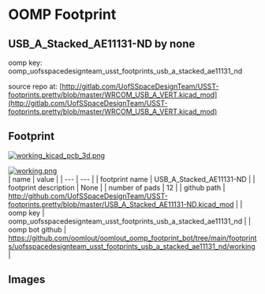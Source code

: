 # OOMP Footprint  
## USB_A_Stacked_AE11131-ND  by none  
  
oomp key: oomp_uofsspacedesignteam_usst_footprints_usb_a_stacked_ae11131_nd  
  
source repo at: [http://gitlab.com/UofSSpaceDesignTeam/USST-footprints.pretty/blob/master/WRCOM_USB_A_VERT.kicad_mod](http://gitlab.com/UofSSpaceDesignTeam/USST-footprints.pretty/blob/master/WRCOM_USB_A_VERT.kicad_mod)  
## Footprint  
  
[![working_kicad_pcb_3d.png](working_kicad_pcb_3d_600.png)](working_kicad_pcb_3d.png)  
  
[![working.png](working_600.png)](working.png)  
| name | value | 
| --- | --- | 
| footprint name | USB_A_Stacked_AE11131-ND | 
| footprint description | None | 
| number of pads | 12 | 
| github path | http://github.com/UofSSpaceDesignTeam/USST-footprints.pretty/blob/master/USB_A_Stacked_AE11131-ND.kicad_mod | 
| oomp key | oomp_uofsspacedesignteam_usst_footprints_usb_a_stacked_ae11131_nd | 
| oomp bot github | https://github.com/oomlout/oomlout_oomp_footprint_bot/tree/main/footprints/uofsspacedesignteam_usst_footprints_usb_a_stacked_ae11131_nd/working | 
## Images  
